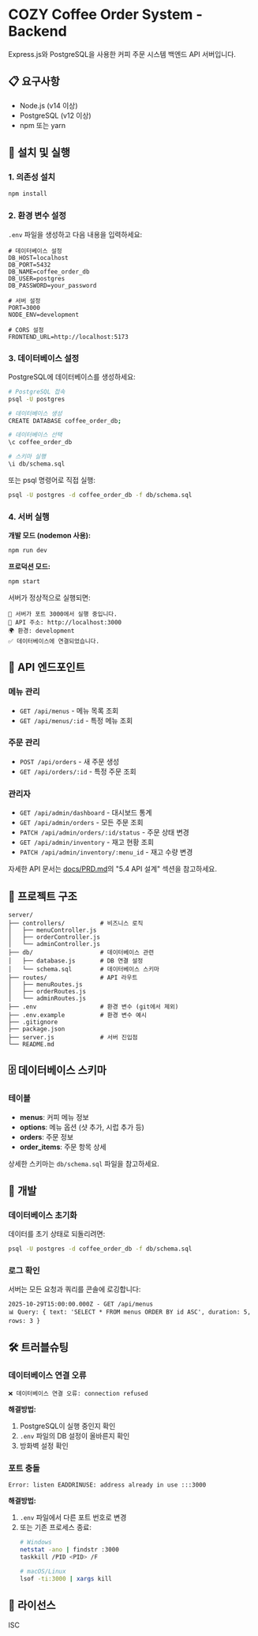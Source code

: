 # COZY Coffee Order System - Backend

Express.js와 PostgreSQL을 사용한 커피 주문 시스템 백엔드 API 서버입니다.

## 📋 요구사항

- Node.js (v14 이상)
- PostgreSQL (v12 이상)
- npm 또는 yarn

## 🚀 설치 및 실행

### 1. 의존성 설치

```bash
npm install
```

### 2. 환경 변수 설정

`.env` 파일을 생성하고 다음 내용을 입력하세요:

```env
# 데이터베이스 설정
DB_HOST=localhost
DB_PORT=5432
DB_NAME=coffee_order_db
DB_USER=postgres
DB_PASSWORD=your_password

# 서버 설정
PORT=3000
NODE_ENV=development

# CORS 설정
FRONTEND_URL=http://localhost:5173
```

### 3. 데이터베이스 설정

PostgreSQL에 데이터베이스를 생성하세요:

```bash
# PostgreSQL 접속
psql -U postgres

# 데이터베이스 생성
CREATE DATABASE coffee_order_db;

# 데이터베이스 선택
\c coffee_order_db

# 스키마 실행
\i db/schema.sql
```

또는 psql 명령어로 직접 실행:

```bash
psql -U postgres -d coffee_order_db -f db/schema.sql
```

### 4. 서버 실행

**개발 모드 (nodemon 사용):**
```bash
npm run dev
```

**프로덕션 모드:**
```bash
npm start
```

서버가 정상적으로 실행되면:
```
🚀 서버가 포트 3000에서 실행 중입니다.
📍 API 주소: http://localhost:3000
🌍 환경: development
✅ 데이터베이스에 연결되었습니다.
```

## 📡 API 엔드포인트

### 메뉴 관리

- `GET /api/menus` - 메뉴 목록 조회
- `GET /api/menus/:id` - 특정 메뉴 조회

### 주문 관리

- `POST /api/orders` - 새 주문 생성
- `GET /api/orders/:id` - 특정 주문 조회

### 관리자

- `GET /api/admin/dashboard` - 대시보드 통계
- `GET /api/admin/orders` - 모든 주문 조회
- `PATCH /api/admin/orders/:id/status` - 주문 상태 변경
- `GET /api/admin/inventory` - 재고 현황 조회
- `PATCH /api/admin/inventory/:menu_id` - 재고 수량 변경

자세한 API 문서는 [docs/PRD.md](../docs/PRD.md)의 "5.4 API 설계" 섹션을 참고하세요.

## 📁 프로젝트 구조

```
server/
├── controllers/          # 비즈니스 로직
│   ├── menuController.js
│   ├── orderController.js
│   └── adminController.js
├── db/                   # 데이터베이스 관련
│   ├── database.js       # DB 연결 설정
│   └── schema.sql        # 데이터베이스 스키마
├── routes/               # API 라우트
│   ├── menuRoutes.js
│   ├── orderRoutes.js
│   └── adminRoutes.js
├── .env                  # 환경 변수 (git에서 제외)
├── .env.example          # 환경 변수 예시
├── .gitignore
├── package.json
├── server.js             # 서버 진입점
└── README.md
```

## 🗄️ 데이터베이스 스키마

### 테이블

- **menus**: 커피 메뉴 정보
- **options**: 메뉴 옵션 (샷 추가, 시럽 추가 등)
- **orders**: 주문 정보
- **order_items**: 주문 항목 상세

상세한 스키마는 `db/schema.sql` 파일을 참고하세요.

## 🔧 개발

### 데이터베이스 초기화

데이터를 초기 상태로 되돌리려면:

```bash
psql -U postgres -d coffee_order_db -f db/schema.sql
```

### 로그 확인

서버는 모든 요청과 쿼리를 콘솔에 로깅합니다:

```
2025-10-29T15:00:00.000Z - GET /api/menus
📊 Query: { text: 'SELECT * FROM menus ORDER BY id ASC', duration: 5, rows: 3 }
```

## 🛠️ 트러블슈팅

### 데이터베이스 연결 오류

```
❌ 데이터베이스 연결 오류: connection refused
```

**해결방법:**
1. PostgreSQL이 실행 중인지 확인
2. `.env` 파일의 DB 설정이 올바른지 확인
3. 방화벽 설정 확인

### 포트 충돌

```
Error: listen EADDRINUSE: address already in use :::3000
```

**해결방법:**
1. `.env` 파일에서 다른 포트 번호로 변경
2. 또는 기존 프로세스 종료:
   ```bash
   # Windows
   netstat -ano | findstr :3000
   taskkill /PID <PID> /F
   
   # macOS/Linux
   lsof -ti:3000 | xargs kill
   ```

## 📝 라이선스

ISC

